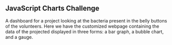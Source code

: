 ## JavaScript Charts Challenge
A dashboard for a project looking at the bacteria present in the belly buttons of the volunteers. Here we have the customized webpage containing the data of the projected displayed in three forms: a bar graph, a bubble chart, and a gauge.
